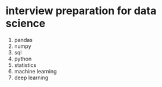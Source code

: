 # interview preparation for data science

1) pandas
2) numpy
3) sql
4) python
5) statistics
6) machine learning
7) deep learning
